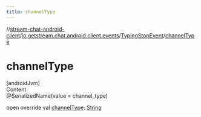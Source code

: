 ```yaml
---
title: channelType
---
```

//[stream-chat-android-client](../../../index.md)/[io.getstream.chat.android.client.events](../index.md)/[TypingStopEvent](index.md)/[channelType](channelType.md)



# channelType  
[androidJvm]  
Content  
@SerializedName(value = channel_type)  
  
open override val [channelType](channelType.md): [String](https://kotlinlang.org/api/latest/jvm/stdlib/kotlin/-string/index.html)  



